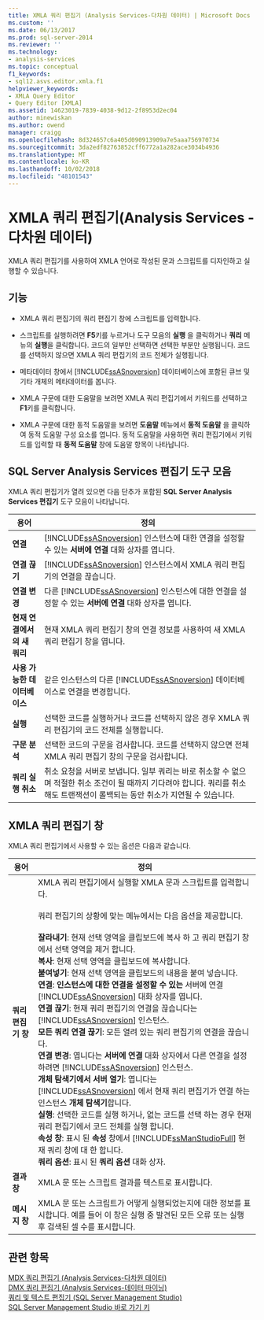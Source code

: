 ```yaml
---
title: XMLA 쿼리 편집기 (Analysis Services-다차원 데이터) | Microsoft Docs
ms.custom: ''
ms.date: 06/13/2017
ms.prod: sql-server-2014
ms.reviewer: ''
ms.technology:
- analysis-services
ms.topic: conceptual
f1_keywords:
- sql12.asvs.editor.xmla.f1
helpviewer_keywords:
- XMLA Query Editor
- Query Editor [XMLA]
ms.assetid: 14623019-7839-4038-9d12-2f8953d2ec04
author: minewiskan
ms.author: owend
manager: craigg
ms.openlocfilehash: 8d324657c6a405d090913909a7e5aaa756970734
ms.sourcegitcommit: 3da2edf82763852cff6772a1a282ace3034b4936
ms.translationtype: MT
ms.contentlocale: ko-KR
ms.lasthandoff: 10/02/2018
ms.locfileid: "48101543"
---
```

# <a name="xmla-query-editor-analysis-services---multidimensional-data"></a>XMLA 쿼리 편집기(Analysis Services - 다차원 데이터)
  XMLA 쿼리 편집기를 사용하여 XMLA 언어로 작성된 문과 스크립트를 디자인하고 실행할 수 있습니다.  
  
## <a name="features"></a>기능  
  
-   XMLA 쿼리 편집기의 쿼리 편집기 창에 스크립트를 입력합니다.  
  
-   스크립트를 실행하려면 **F5**키를 누르거나 도구 모음의 **실행** 을 클릭하거나 **쿼리** 메뉴의 **실행**을 클릭합니다. 코드의 일부만 선택하면 선택한 부분만 실행됩니다. 코드를 선택하지 않으면 XMLA 쿼리 편집기의 코드 전체가 실행됩니다.  
  
-   메타데이터 창에서 [!INCLUDE[ssASnoversion](../includes/ssasnoversion-md.md)] 데이터베이스에 포함된 큐브 및 기타 개체의 메타데이터를 봅니다.  
  
-   XMLA 구문에 대한 도움말을 보려면 XMLA 쿼리 편집기에서 키워드를 선택하고 **F1**키를 클릭합니다.  
  
-   XMLA 구문에 대한 동적 도움말을 보려면 **도움말** 메뉴에서 **동적 도움말** 을 클릭하여 동적 도움말 구성 요소를 엽니다. 동적 도움말을 사용하면 쿼리 편집기에서 키워드를 입력할 때 **동적 도움말** 창에 도움말 항목이 나타납니다.  
  
## <a name="sql-server-analysis-services-editors-toolbar"></a>SQL Server Analysis Services 편집기 도구 모음  
 XMLA 쿼리 편집기가 열려 있으면 다음 단추가 포함된 **SQL Server Analysis Services 편집기** 도구 모음이 나타납니다.  
  
|용어|정의|  
|----------|----------------|  
|**연결**|[!INCLUDE[ssASnoversion](../includes/ssasnoversion-md.md)] 인스턴스에 대한 연결을 설정할 수 있는 **서버에 연결** 대화 상자를 엽니다.|  
|**연결 끊기**|[!INCLUDE[ssASnoversion](../includes/ssasnoversion-md.md)] 인스턴스에서 XMLA 쿼리 편집기의 연결을 끊습니다.|  
|**연결 변경**|다른 [!INCLUDE[ssASnoversion](../includes/ssasnoversion-md.md)] 인스턴스에 대한 연결을 설정할 수 있는 **서버에 연결** 대화 상자를 엽니다.|  
|**현재 연결에서의 새 쿼리**|현재 XMLA 쿼리 편집기 창의 연결 정보를 사용하여 새 XMLA 쿼리 편집기 창을 엽니다.|  
|**사용 가능한 데이터베이스**|같은 인스턴스의 다른 [!INCLUDE[ssASnoversion](../includes/ssasnoversion-md.md)] 데이터베이스로 연결을 변경합니다.|  
|**실행**|선택한 코드를 실행하거나 코드를 선택하지 않은 경우 XMLA 쿼리 편집기의 코드 전체를 실행합니다.|  
|**구문 분석**|선택한 코드의 구문을 검사합니다. 코드를 선택하지 않으면 전체 XMLA 쿼리 편집기 창의 구문을 검사합니다.|  
|**쿼리 실행 취소**|취소 요청을 서버로 보냅니다. 일부 쿼리는 바로 취소할 수 없으며 적절한 취소 조건이 될 때까지 기다려야 합니다. 쿼리를 취소해도 트랜잭션이 롤백되는 동안 취소가 지연될 수 있습니다.|  
  
## <a name="xmla-query-editor-window"></a>XMLA 쿼리 편집기 창  
 XMLA 쿼리 편집기에서 사용할 수 있는 옵션은 다음과 같습니다.  
  
|용어|정의|  
|----------|----------------|  
|**쿼리 편집기 창**|XMLA 쿼리 편집기에서 실행할 XMLA 문과 스크립트를 입력합니다.<br /><br /> 쿼리 편집기의 상황에 맞는 메뉴에서는 다음 옵션을 제공합니다.<br /><br /> **잘라내기**: 현재 선택 영역을 클립보드에 복사 하 고 쿼리 편집기 창에서 선택 영역을 제거 합니다.<br />**복사**: 현재 선택 영역을 클립보드에 복사합니다.<br />**붙여넣기**: 현재 선택 영역을 클립보드의 내용을 붙여 넣습니다.<br />**연결**: **인스턴스에 대한 연결을 설정할 수 있는** 서버에 연결 [!INCLUDE[ssASnoversion](../includes/ssasnoversion-md.md)] 대화 상자를 엽니다.<br />**연결 끊기**: 현재 쿼리 편집기의 연결을 끊습니다는 [!INCLUDE[ssASnoversion](../includes/ssasnoversion-md.md)] 인스턴스.<br />**모든 쿼리 연결 끊기**: 모든 열려 있는 쿼리 편집기의 연결을 끊습니다.<br />**연결 변경**: 엽니다는 **서버에 연결** 대화 상자에서 다른 연결을 설정 하려면 [!INCLUDE[ssASnoversion](../includes/ssasnoversion-md.md)] 인스턴스.<br />**개체 탐색기에서 서버 열기**: 엽니다는 [!INCLUDE[ssASnoversion](../includes/ssasnoversion-md.md)] 에서 현재 쿼리 편집기가 연결 하는 인스턴스 **개체 탐색기**합니다.<br />**실행**: 선택한 코드를 실행 하거나, 없는 코드를 선택 하는 경우 현재 쿼리 편집기에서 코드 전체를 실행 합니다.<br />**속성 창**: 표시 된 **속성** 창에서 [!INCLUDE[ssManStudioFull](../includes/ssmanstudiofull-md.md)] 현재 쿼리 창에 대 한 합니다.<br />**쿼리 옵션**: 표시 된 **쿼리 옵션** 대화 상자.|  
|**결과 창**|XMLA 문 또는 스크립트 결과를 텍스트로 표시합니다.|  
|**메시지 창**|XMLA 문 또는 스크립트가 어떻게 실행되었는지에 대한 정보를 표시합니다. 예를 들어 이 창은 실행 중 발견된 모든 오류 또는 실행 후 검색된 셀 수를 표시합니다.|  
  
## <a name="see-also"></a>관련 항목  
 [MDX 쿼리 편집기 &#40;Analysis Services-다차원 데이터&#41;](mdx-query-editor-analysis-services-multidimensional-data.md)   
 [DMX 쿼리 편집기 &#40;Analysis Services-데이터 마이닝&#41;](dmx-query-editor-analysis-services-data-mining.md)   
 [쿼리 및 텍스트 편집기 &#40;SQL Server Management Studio&#41;](../relational-databases/scripting/query-and-text-editors-sql-server-management-studio.md)   
 [SQL Server Management Studio 바로 가기 키](../ssms/sql-server-management-studio-keyboard-shortcuts.md)  
  
  
